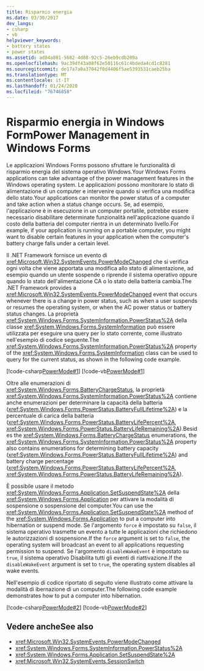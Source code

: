 ```yaml
---
title: Risparmio energia
ms.date: 03/30/2017
dev_langs:
- csharp
- vb
helpviewer_keywords:
- battery states
- power states
ms.assetid: ad04a801-5682-4d88-92c5-26eb9cdb209a
ms.openlocfilehash: 9ac39df43a08f62e50116c61c4bdeda4cd1c8281
ms.sourcegitcommit: de17a7a0a37042f0d4406f5ae5393531caeb25ba
ms.translationtype: MT
ms.contentlocale: it-IT
ms.lasthandoff: 01/24/2020
ms.locfileid: "76746858"
---
```

# <a name="power-management-in-windows-forms"></a><span data-ttu-id="85a92-102">Risparmio energia in Windows Form</span><span class="sxs-lookup"><span data-stu-id="85a92-102">Power Management in Windows Forms</span></span>
<span data-ttu-id="85a92-103">Le applicazioni Windows Forms possono sfruttare le funzionalità di risparmio energia del sistema operativo Windows.</span><span class="sxs-lookup"><span data-stu-id="85a92-103">Your Windows Forms applications can take advantage of the power management features in the Windows operating system.</span></span> <span data-ttu-id="85a92-104">Le applicazioni possono monitorare lo stato di alimentazione di un computer e intervenire quando si verifica una modifica dello stato.</span><span class="sxs-lookup"><span data-stu-id="85a92-104">Your applications can monitor the power status of a computer and take action when a status change occurs.</span></span> <span data-ttu-id="85a92-105">Se, ad esempio, l'applicazione è in esecuzione in un computer portatile, potrebbe essere necessario disabilitare determinate funzionalità nell'applicazione quando il costo della batteria del computer rientra in un determinato livello.</span><span class="sxs-lookup"><span data-stu-id="85a92-105">For example, if your application is running on a portable computer, you might want to disable certain features in your application when the computer's battery charge falls under a certain level.</span></span>  
  
 <span data-ttu-id="85a92-106">Il .NET Framework fornisce un evento di <xref:Microsoft.Win32.SystemEvents.PowerModeChanged> che si verifica ogni volta che viene apportata una modifica allo stato di alimentazione, ad esempio quando un utente sospende o riprende il sistema operativo oppure quando lo stato dell'alimentazione CA o lo stato della batteria cambia.</span><span class="sxs-lookup"><span data-stu-id="85a92-106">The .NET Framework provides a <xref:Microsoft.Win32.SystemEvents.PowerModeChanged> event that occurs whenever there is a change in power status, such as when a user suspends or resumes the operating system, or when the AC power status or battery status changes.</span></span> <span data-ttu-id="85a92-107">La proprietà <xref:System.Windows.Forms.SystemInformation.PowerStatus%2A> della classe <xref:System.Windows.Forms.SystemInformation> può essere utilizzata per eseguire una query per lo stato corrente, come illustrato nell'esempio di codice seguente.</span><span class="sxs-lookup"><span data-stu-id="85a92-107">The <xref:System.Windows.Forms.SystemInformation.PowerStatus%2A> property of the <xref:System.Windows.Forms.SystemInformation> class can be used to query for the current status, as shown in the following code example.</span></span>  
  
 [!code-csharp[PowerMode#1](~/samples/snippets/csharp/VS_Snippets_Winforms/powermode/cs/form1.cs#1)]
 [!code-vb[PowerMode#1](~/samples/snippets/visualbasic/VS_Snippets_Winforms/powermode/vb/form1.vb#1)]  
  
 <span data-ttu-id="85a92-108">Oltre alle enumerazioni di <xref:System.Windows.Forms.BatteryChargeStatus>, la proprietà <xref:System.Windows.Forms.SystemInformation.PowerStatus%2A> contiene anche enumerazioni per determinare la capacità della batteria (<xref:System.Windows.Forms.PowerStatus.BatteryFullLifetime%2A>) e la percentuale di carica della batteria (<xref:System.Windows.Forms.PowerStatus.BatteryLifePercent%2A>, <xref:System.Windows.Forms.PowerStatus.BatteryLifeRemaining%2A>).</span><span class="sxs-lookup"><span data-stu-id="85a92-108">Besides the <xref:System.Windows.Forms.BatteryChargeStatus> enumerations, the <xref:System.Windows.Forms.SystemInformation.PowerStatus%2A> property also contains enumerations for determining battery capacity (<xref:System.Windows.Forms.PowerStatus.BatteryFullLifetime%2A>) and battery charge percentage (<xref:System.Windows.Forms.PowerStatus.BatteryLifePercent%2A>, <xref:System.Windows.Forms.PowerStatus.BatteryLifeRemaining%2A>).</span></span>  
  
 <span data-ttu-id="85a92-109">È possibile usare il metodo <xref:System.Windows.Forms.Application.SetSuspendState%2A> della <xref:System.Windows.Forms.Application> per attivare la modalità di sospensione o sospensione del computer.</span><span class="sxs-lookup"><span data-stu-id="85a92-109">You can use the <xref:System.Windows.Forms.Application.SetSuspendState%2A> method of the <xref:System.Windows.Forms.Application> to put a computer into hibernation or suspend mode.</span></span> <span data-ttu-id="85a92-110">Se l'argomento `force` è impostato su `false`, il sistema operativo trasmette un evento a tutte le applicazioni che richiedono le autorizzazioni di sospensione.</span><span class="sxs-lookup"><span data-stu-id="85a92-110">If the `force` argument is set to `false`, the operating system will broadcast an event to all applications requesting permission to suspend.</span></span> <span data-ttu-id="85a92-111">Se l'argomento `disableWakeEvent` è impostato su `true`, il sistema operativo Disabilita tutti gli eventi di riattivazione.</span><span class="sxs-lookup"><span data-stu-id="85a92-111">If the `disableWakeEvent` argument is set to `true`, the operating system disables all wake events.</span></span>  
  
 <span data-ttu-id="85a92-112">Nell'esempio di codice riportato di seguito viene illustrato come attivare la modalità di ibernazione di un computer.</span><span class="sxs-lookup"><span data-stu-id="85a92-112">The following code example demonstrates how to put a computer into hibernation.</span></span>  
  
 [!code-csharp[PowerMode#2](~/samples/snippets/csharp/VS_Snippets_Winforms/powermode/cs/form1.cs#2)]
 [!code-vb[PowerMode#2](~/samples/snippets/visualbasic/VS_Snippets_Winforms/powermode/vb/form1.vb#2)]  
  
## <a name="see-also"></a><span data-ttu-id="85a92-113">Vedere anche</span><span class="sxs-lookup"><span data-stu-id="85a92-113">See also</span></span>

- <xref:Microsoft.Win32.SystemEvents.PowerModeChanged>
- <xref:System.Windows.Forms.SystemInformation.PowerStatus%2A>
- <xref:System.Windows.Forms.Application.SetSuspendState%2A>
- <xref:Microsoft.Win32.SystemEvents.SessionSwitch>

